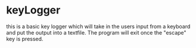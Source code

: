 # keyLogger

this is a basic key logger which will take in the users input from a keyboard and 
put the output into a textfile. The program will exit once the "escape" key is pressed.
